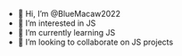 - 👋 Hi, I’m @BlueMacaw2022
- 👀 I’m interested in JS
- 🌱 I’m currently learning JS
- 💞️ I’m looking to collaborate on JS projects

<!---
BlueMacaw2022/BlueMacaw2022 is a ✨ special ✨ repository because its `README.md` (this file) appears on your GitHub profile.
You can click the Preview link to take a look at your changes.
--->
